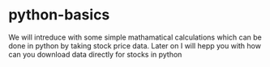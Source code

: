 # python-basics
We will intreduce with some simple mathamatical calculations which can be done in python by taking stock price data.
Later on I will hepp you with how can you download data directly for stocks in python
